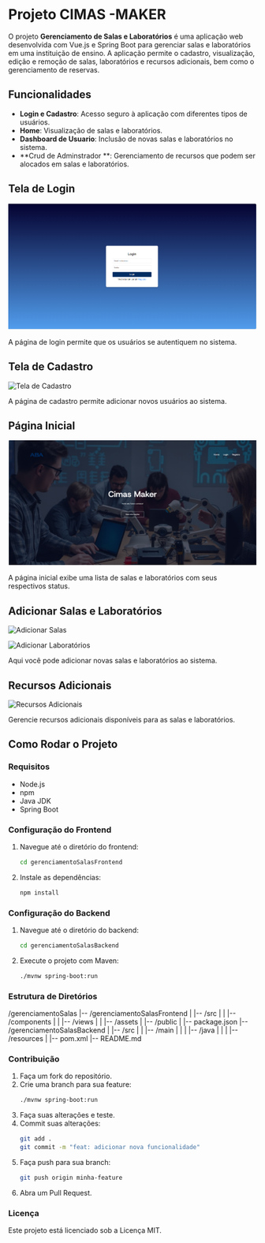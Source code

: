 # Projeto CIMAS -MAKER

O projeto **Gerenciamento de Salas e Laboratórios** é uma aplicação web desenvolvida com Vue.js e Spring Boot para gerenciar salas e laboratórios em uma instituição de ensino. A aplicação permite o cadastro, visualização, edição e remoção de salas, laboratórios e recursos adicionais, bem como o gerenciamento de reservas.

## Funcionalidades

- **Login e Cadastro**: Acesso seguro à aplicação com diferentes tipos de usuários.
- **Home**: Visualização de salas e laboratórios.
- **Dashboard de Usuario**: Inclusão de novas salas e laboratórios no sistema.
- **Crud de Adminstrador **: Gerenciamento de recursos que podem ser alocados em salas e laboratórios.


## Tela de Login

![Tela de Login](./docs/login.png)

A página de login permite que os usuários se autentiquem no sistema.

## Tela de Cadastro

![Tela de Cadastro](./docs/cadastro.png)

A página de cadastro permite adicionar novos usuários ao sistema.

## Página Inicial

![Página Inicial](./docs/home.png)

A página inicial exibe uma lista de salas e laboratórios com seus respectivos status.

## Adicionar Salas e Laboratórios

![Adicionar Salas](./docs/adicionar-salas.png)

![Adicionar Laboratórios](./docs/adicionar-laboratorios.png)

Aqui você pode adicionar novas salas e laboratórios ao sistema.

## Recursos Adicionais

![Recursos Adicionais](./docs/recursos-adicionais.png)

Gerencie recursos adicionais disponíveis para as salas e laboratórios.

## Como Rodar o Projeto

### Requisitos

- Node.js
- npm
- Java JDK
- Spring Boot

### Configuração do Frontend

1. Navegue até o diretório do frontend:
   ```bash
   cd gerenciamentoSalasFrontend
2. Instale as dependências:
   ```bash
   npm install

### Configuração do Backend

1. Navegue até o diretório do backend:
   ```bash
   cd gerenciamentoSalasBackend
2. Execute o projeto com Maven:
   ```bash
   ./mvnw spring-boot:run

### Estrutura de Diretórios

/gerenciamentoSalas
|-- /gerenciamentoSalasFrontend
|   |-- /src
|   |   |-- /components
|   |   |-- /views
|   |   |-- /assets
|   |-- /public
|   |-- package.json
|-- /gerenciamentoSalasBackend
|   |-- /src
|   |   |-- /main
|   |   |   |-- /java
|   |   |   |-- /resources
|   |-- pom.xml
|-- README.md

### Contribuição

1. Faça um fork do repositório.
2. Crie uma branch para sua feature:
   ```bash
   ./mvnw spring-boot:run
3. Faça suas alterações e teste.
4. Commit suas alterações:
   ```bash
   git add .
   git commit -m "feat: adicionar nova funcionalidade"
5. Faça push para sua branch:
   ```bash
   git push origin minha-feature
6. Abra um Pull Request.

### Licença

Este projeto está licenciado sob a Licença MIT.
